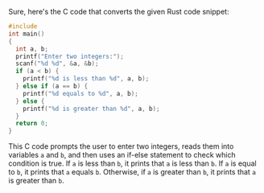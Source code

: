 Sure, here's the C code that converts the given Rust code snippet:
```c
#include 
int main()
{
  int a, b;
  printf("Enter two integers:");
  scanf("%d %d", &a, &b);
  if (a < b) {
    printf("%d is less than %d", a, b);
  } else if (a == b) {
    printf("%d equals to %d", a, b);
  } else {
    printf("%d is greater than %d", a, b);
  }
  return 0;
}
```
This C code prompts the user to enter two integers, reads them into variables `a` and `b`, and then uses an if-else statement to check which condition is true. If `a` is less than `b`, it prints that `a` is less than `b`. If `a` is equal to `b`, it prints that `a` equals `b`. Otherwise, if `a` is greater than `b`, it prints that `a` is greater than `b`.


